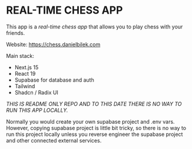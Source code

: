 # REAL-TIME CHESS APP

This app is a _real-time chess app_ that allows you to play chess with your friends.

Website: https://chess.danielbilek.com

Main stack:

- Next.js 15
- React 19
- Supabase for database and auth
- Tailwind
- Shadcn / Radix UI

_THIS IS README ONLY REPO AND TO THIS DATE THERE IS NO WAY TO RUN THIS APP LOCALLY._

Normally you would create your own supabase project and .env vars. However, copying supabase project is little bit tricky, so there is no way to run this project locally unless you reverse engineer the supabase project and other connected external services.
